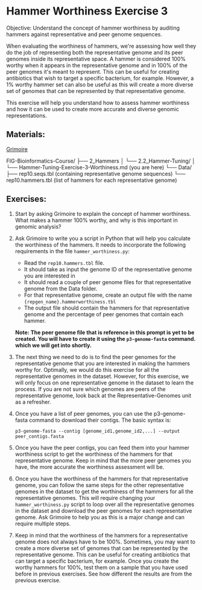 # Hammer Worthiness Exercise 3

Objective: Understand the concept of hammer worthiness by auditing hammers against representative and peer genome sequences.

When evaluating the worthiness of hammers, we're assessing how well they do the job of representing both the representative genome and its peer genomes inside its representative space. A hammer is considered 100% worthy when it appears in the representative genome and in 100% of the peer genomes it's meant to represent. This can be useful for creating antibiotics that wish to target a specific bacterium, for example. However, a 1% worthy hammer set can also be useful as this will create a more diverse set of genomes that can be represented by that representative genome. 

This exercise will help you understand how to assess hammer worthiness and how it can be used to create more accurate and diverse genomic representations.

## Materials:
[Grimoire](https://chat.openai.com/g/g-n7Rs0IK86-grimoire)

FIG-Bioinformatics-Course/
├── 2_Hammers
│   └── 2.2_Hammer-Tuning/
│       └── Hammer-Tuning-Exercise-3-Worthiness.md (you are here)
└── Data/
    ├── rep10.seqs.tbl (containing representative genome sequences)
    └── rep10.hammers.tbl (list of hammers for each representative genome)

## Exercises:

1. Start by asking Grimoire to explain the concept of hammer worthiness. What makes a hammer 100% worthy, and why is this important in genomic analysis?

2. Ask Grimoire to write you a script in Python that will help you calculate the worthiness of the hammers. It needs to incorporate the following requirements in the file `hammer_worthiness.py`:
    - Read the `rep10.hammers.tbl` file.
    - It should take as input the genome ID of the representative genome you are interested in
    - It should read a couple of peer genome files for that representative genome from the Data folder.
    - For that representative genome, create an output file with the name `{repgen_name}.hammerworthiness.tbl`
    - The output file should contain the hammers for that representative genome and the percentage of peer genomes that contain each hammer.

    **Note: The peer genome file that is reference in this prompt is yet to be created. You will have to create it using the `p3-genome-fasta` command. which we will get into shortly.**

3. The next thing we need to do is to find the peer genomes for the representative genome that you are interested in making the hammers worthy for. Optimally, we would do this exercise for all the representative genomes in the dataset. However, for this exercise, we will only focus on one representative genome in the dataset to learn the process. If you are not sure which genomes are peers of the representative genome, look back at the Representative-Genomes unit as a refresher.

4. Once you have a list of peer genomes, you can use the p3-genome-fasta command to download their contigs. The basic syntax is:
   ```
   p3-genome-fasta --contig [genome_id1,genome_id2,...] --output peer_contigs.fasta
   ```

5. Once you have the peer contigs, you can feed them into your hammer worthiness script to get the worthiness of the hammers for that representative genome. Keep in mind that the more peer genomes you have, the more accurate the worthiness assessment will be.

6. Once you have the worthiness of the hammers for that representative genome, you can follow the same steps for the other representative genomes in the dataset to get the worthiness of the hammers for all the representative genomes. This will require changing your `hammer_worthiness.py` script to loop over all the representative genomes in the dataset and download the peer genomes for each representative genome. Ask Grimoire to help you as this is a major change and can require multiple steps.

7. Keep in mind that the worthiness of the hammers for a representative genome does not always have to be 100%. Sometimes, you may want to create a more diverse set of genomes that can be represented by the representative genome. This can be useful for creating antibiotics that can target a specific bacterium, for example. Once you create the worthy hammers for 100%, test them on a sample that you have used before in previous exercises. See how different the results are from the previous exercise.

